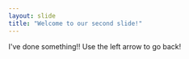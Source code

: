 ```yaml
---
layout: slide
title: "Welcome to our second slide!"
---
```

I've done something!!
Use the left arrow to go back!
